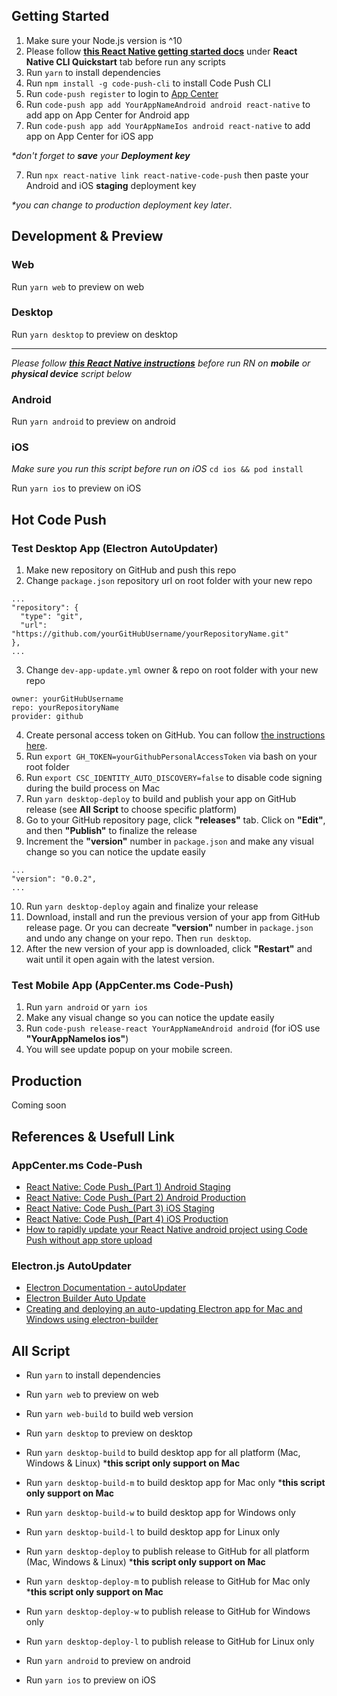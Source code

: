 ## Getting Started

1. Make sure your Node.js version is ^10
2. Please follow **[this React Native getting started docs](https://facebook.github.io/react-native/docs/getting-started)** under **React Native CLI Quickstart** tab before run any scripts
2. Run `yarn` to install dependencies
3. Run `npm install -g code-push-cli` to install Code Push CLI
4. Run `code-push register` to login to [App Center](https://appcenter.ms/)
5. Run `code-push app add YourAppNameAndroid android react-native` to add app on App Center for Android app
6. Run `code-push app add YourAppNameIos android react-native` to add app on App Center for iOS app

 _*don't forget to **save** your **Deployment key**_

7. Run `npx react-native link react-native-code-push` then paste your Android and iOS **staging** deployment key 

_*you can change to production deployment key later_.


## Development & Preview

### Web

Run `yarn web` to preview on web

### Desktop

Run `yarn desktop` to preview on desktop

***

_Please follow **[this React Native instructions](https://facebook.github.io/react-native/docs/running-on-device)** before run RN on **mobile** or **physical device** script below_

### Android

Run `yarn android` to preview on android

### iOS

_Make sure you run this script before run on iOS_ `cd ios && pod install`

Run `yarn ios` to preview on iOS


## Hot Code Push

### Test Desktop App (Electron AutoUpdater)

1. Make new repository on GitHub and push this repo
2. Change `package.json` repository url on root folder with your new repo

```
...
"repository": {
  "type": "git",
  "url": "https://github.com/yourGitHubUsername/yourRepositoryName.git"
},
...
```
3. Change `dev-app-update.yml` owner & repo on root folder with your new repo
```
owner: yourGitHubUsername
repo: yourRepositoryName
provider: github

```
4. Create personal access token on GitHub. You can follow [the instructions here](https://help.github.com/en/github/authenticating-to-github/creating-a-personal-access-token-for-the-command-line).
5. Run `export GH_TOKEN=yourGithubPersonalAccessToken` via bash on your root folder
6. Run `export CSC_IDENTITY_AUTO_DISCOVERY=false` to disable code signing during the build process on Mac
7. Run `yarn desktop-deploy` to build and publish your app on GitHub release (see **All Script** to choose specific platform)
8. Go to your GitHub repository page, click **"releases"** tab. Click on **"Edit"**, and then **"Publish"** to finalize the release
9. Increment the **"version"** number in `package.json` and make any visual change so you can notice the update easily
```
...
"version": "0.0.2",
...
```
10. Run `yarn desktop-deploy` again and finalize your release
11. Download, install and run the previous version of your app from GitHub release page. Or you can decreate **"version"** number in `package.json` and undo any change on your repo. Then `run desktop`.
12. After the new version of your app is downloaded, click **"Restart"** and wait until it open again with the latest version.

### Test Mobile App (AppCenter.ms Code-Push)

1. Run `yarn android` or `yarn ios`
2. Make any visual change so you can notice the update easily
3. Run `code-push release-react YourAppNameAndroid android` (for iOS use **"YourAppNameIos ios"**)
4. You will see update popup on your mobile screen.

## Production

Coming soon

## References & Usefull Link

### AppCenter.ms Code-Push

- [React Native: Code Push_(Part 1) Android Staging](https://www.youtube.com/watch?v=tuQO0T5vtbc)
- [React Native: Code Push_(Part 2) Android Production](https://www.youtube.com/watch?v=oIL7Taoly84)
- [React Native: Code Push_(Part 3) iOS Staging](https://www.youtube.com/watch?v=HRB3purgRdU)
- [React Native: Code Push_(Part 4) iOS Production](https://www.youtube.com/watch?v=0QmLWH5otZc)
- [How to rapidly update your React Native android project using Code Push without app store upload](https://www.youtube.com/watch?v=Jo7AV5etOsA)

### Electron.js AutoUpdater

- [Electron Documentation - autoUpdater](https://electronjs.org/docs/api/auto-updater)
- [Electron Builder Auto Update](https://www.electron.build/auto-update)
- [Creating and deploying an auto-updating Electron app for Mac and Windows using electron-builder](https://medium.com/@johndyer24/creating-and-deploying-an-auto-updating-electron-app-for-mac-and-windows-using-electron-builder-6a3982c0cee6)

## All Script

- Run `yarn` to install dependencies

- Run `yarn web` to preview on web
- Run `yarn web-build` to build web version

- Run `yarn desktop` to preview on desktop
- Run `yarn desktop-build` to build desktop app for all platform (Mac, Windows & Linux) ***this script only support on Mac**
- Run `yarn desktop-build-m` to build desktop app for Mac only ***this script only support on Mac**
- Run `yarn desktop-build-w` to build desktop app for Windows only
- Run `yarn desktop-build-l` to build desktop app for Linux only

- Run `yarn desktop-deploy` to publish release to GitHub for all platform (Mac, Windows & Linux) ***this script only support on Mac**
- Run `yarn desktop-deploy-m` to publish release to GitHub for Mac only ***this script only support on Mac**
- Run `yarn desktop-deploy-w` to publish release to GitHub for Windows only
- Run `yarn desktop-deploy-l` to publish release to GitHub for Linux only

- Run `yarn android` to preview on android
- Run `yarn ios` to preview on iOS
